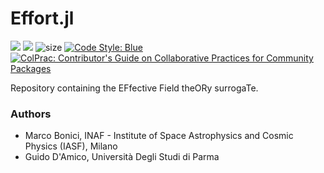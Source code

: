 # Effort.jl
[![](https://img.shields.io/badge/docs-stable-blue.svg)](https://cosmologicalemulators.github.io/Effort.jl/stable)
[![](https://img.shields.io/badge/docs-dev-blue.svg)](https://cosmologicalemulators.github.io/Effort.jl/dev)
![size](https://img.shields.io/github/repo-size/CosmologicalEmulators/Effort.jl)
[![Code Style: Blue](https://img.shields.io/badge/code%20style-blue-4495d1.svg)](https://github.com/invenia/BlueStyle)
[![ColPrac: Contributor's Guide on Collaborative Practices for Community Packages](https://img.shields.io/badge/ColPrac-Contributor's%20Guide-blueviolet)](https://github.com/SciML/ColPrac)

Repository containing the EFfective Field theORy surrogaTe.

### Authors

- Marco Bonici, INAF - Institute of Space Astrophysics and Cosmic Physics (IASF), Milano
- Guido D'Amico, Università Degli Studi di Parma
